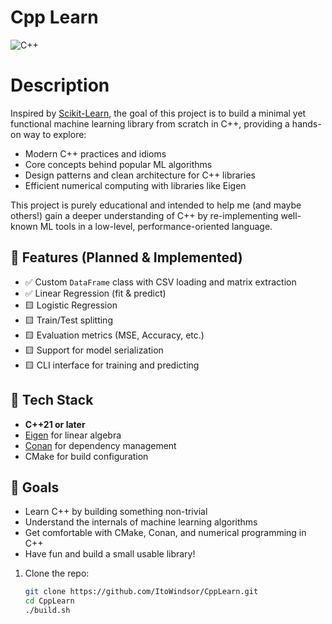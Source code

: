 # Cpp Learn
![C++](https://img.shields.io/badge/-C++-2C41CB?style=for-the-badge&logo=C%2B%2B&logoColor=white)

# Description
Inspired by [Scikit-Learn](https://scikit-learn.org/), the goal of this project is to build a minimal yet functional machine learning library from scratch in C++, providing a hands-on way to explore:

- Modern C++ practices and idioms  
- Core concepts behind popular ML algorithms  
- Design patterns and clean architecture for C++ libraries  
- Efficient numerical computing with libraries like Eigen  

This project is purely educational and intended to help me (and maybe others!) gain a deeper understanding of C++ by re-implementing well-known ML tools in a low-level, performance-oriented language.

## 🚀 Features (Planned & Implemented)

- ✅ Custom `DataFrame` class with CSV loading and matrix extraction  
- ✅ Linear Regression (fit & predict)  
- 🟨 Logistic Regression  
- 🟨 Train/Test splitting  
- 🟨 Evaluation metrics (MSE, Accuracy, etc.)  
- 🟨 Support for model serialization  
- 🟨 CLI interface for training and predicting  

## 🔧 Tech Stack

- **C++21 or later**  
- [Eigen](https://eigen.tuxfamily.org/) for linear algebra  
- [Conan](https://conan.io/) for dependency management  
- CMake for build configuration  

## 🧠 Goals

- Learn C++ by building something non-trivial  
- Understand the internals of machine learning algorithms  
- Get comfortable with CMake, Conan, and numerical programming in C++  
- Have fun and build a small usable library! 

1. Clone the repo:
   ```bash
   git clone https://github.com/ItoWindsor/CppLearn.git
   cd CppLearn
   ./build.sh
